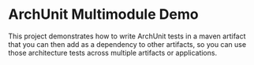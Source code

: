 # ArchUnit Multimodule Demo

This project demonstrates how to write ArchUnit tests in a maven artifact that you can then add as a dependency to other artifacts, so you can use those architecture tests across multiple artifacts or applications.